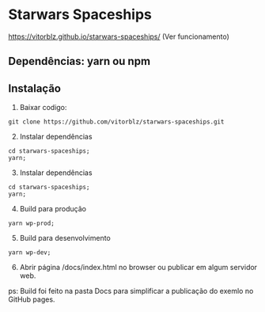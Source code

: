 # Starwars Spaceships

https://vitorblz.github.io/starwars-spaceships/ (Ver funcionamento)

## Dependências: yarn ou npm


## Instalação

1. Baixar codigo:
```
git clone https://github.com/vitorblz/starwars-spaceships.git
```

2. Instalar dependências
```
cd starwars-spaceships;
yarn; 
```

3. Instalar dependências
```
cd starwars-spaceships;
yarn; 
```

4. Build para produção
```
yarn wp-prod;
```

5. Build para desenvolvimento
```
yarn wp-dev;
```

6. Abrir página /docs/index.html no browser ou publicar em algum servidor web.

ps: Build foi feito na pasta Docs para simplificar a publicação do exemlo no GitHub pages.